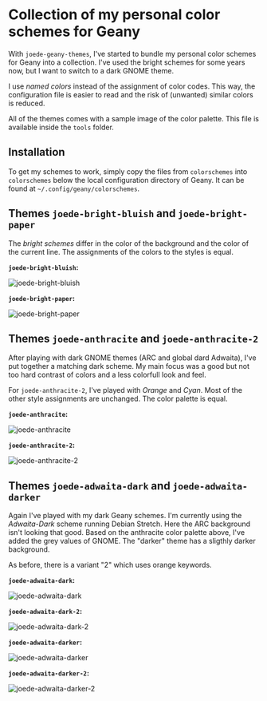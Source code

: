 # Collection of my personal color schemes for Geany

With `joede-geany-themes`, I've started to bundle my personal color schemes
for Geany into a collection. I've used the bright schemes for some years now,
but I want to switch to a dark GNOME theme.

I use *named colors* instead of the assignment of color codes. This way, the
configuration file is easier to read and the risk of (unwanted) similar colors
is reduced.

All of the themes comes with a sample image of the color palette. This file is
available inside the `tools` folder.

## Installation

To get my schemes to work, simply copy the files from `colorschemes` into
`colorschemes` below the local configuration directory of Geany. It can be found
at `~/.config/geany/colorschemes`.


## Themes `joede-bright-bluish` and `joede-bright-paper`

The *bright schemes* differ in the color of the  background and the color of
the current line. The assignments of the colors to the styles is equal.

**`joede-bright-bluish`:**

![joede-bright-bluish](https://raw.github.com/joede/joede-geany-themes/master/screenshots/sample-joede-bright-bluish.png)

**`joede-bright-paper`:**

![joede-bright-paper](https://raw.github.com/joede/joede-geany-themes/master/screenshots/sample-joede-bright-paper.png)


## Themes `joede-anthracite` and `joede-anthracite-2`

After playing with dark GNOME themes (ARC and global dard Adwaita), I've put
together a matching dark scheme. My main focus was a good but not too hard contrast
of colors and a less colorfull look and feel.

For `joede-anthracite-2`, I've played with *Orange* and *Cyan*. Most of the other
style assignments are unchanged. The color palette is equal.

**`joede-anthracite`:**

![joede-anthracite](https://raw.github.com/joede/joede-geany-themes/master/screenshots/sample-joede-anthracite.png)

**`joede-anthracite-2`:**

![joede-anthracite-2](https://raw.github.com/joede/joede-geany-themes/master/screenshots/sample-joede-anthracite-2.png)


## Themes `joede-adwaita-dark` and `joede-adwaita-darker`

Again I've played with my dark Geany schemes. I'm currently using the
*Adwaita-Dark* scheme running Debian Stretch. Here the ARC background isn't
looking that good. Based on the anthracite color palette above, I've added
the grey values of GNOME. The "darker" theme has a sligthly darker background.

As before, there is a variant "2" which uses orange keywords.


**`joede-adwaita-dark`:**

![joede-adwaita-dark](https://raw.github.com/joede/joede-geany-themes/master/screenshots/sample-joede-adwaita-dark.png)

**`joede-adwaita-dark-2`:**

![joede-adwaita-dark-2](https://raw.github.com/joede/joede-geany-themes/master/screenshots/sample-joede-adwaita-dark-2.png)

**`joede-adwaita-darker`:**

![joede-adwaita-darker](https://raw.github.com/joede/joede-geany-themes/master/screenshots/sample-joede-adwaita-darker.png)

**`joede-adwaita-darker-2`:**

![joede-adwaita-darker-2](https://raw.github.com/joede/joede-geany-themes/master/screenshots/sample-joede-adwaita-darker-2.png)
